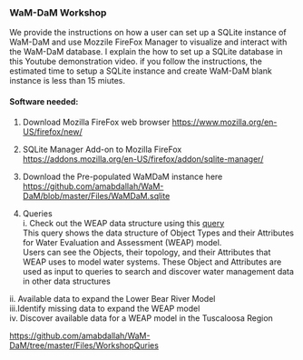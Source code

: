 ### WaM-DaM Workshop 

We provide the instructions on how a user can set up a SQLite instance of WaM-DaM and use Mozzile FireFox Manager to visualize and interact with the WaM-DaM database. I explain the how to set up a SQLite database in this Youtube demonstration video. if you follow the instructions, the estimated time to setup a SQLite instance and create WaM-DaM blank instance is less than 15 miutes.

#### Software needed:
1. Download Mozilla FireFox web browser
https://www.mozilla.org/en-US/firefox/new/

2.	SQLite Manager Add-on to Mozilla FireFox
https://addons.mozilla.org/en-US/firefox/addon/sqlite-manager/

3. Download the Pre-populated WaMDaM instance here 
https://github.com/amabdallah/WaM-DaM/blob/master/Files/WaMDaM.sqlite

4. Queries     
i.  Check out the WEAP data structure using this [query](https://github.com/amabdallah/WaM-DaM/blob/master/Files/WorkshopQuries2/01CheckWEAPdataStructure.sql)      
This query shows the data structure of Object Types and their Attributes 
for Water Evaluation and Assessment (WEAP) model.    
Users can see the Objects, their topology, and their Attributes that WEAP uses 
to model water systems. These Object and Attributes are used as input to queries 
to search and discover water management data in other data structures   

ii. Available data to expand the Lower Bear River Model     
iii.Identify missing data to expand  the WEAP model     
iv. Discover available data for a WEAP model in the Tuscaloosa Region    

https://github.com/amabdallah/WaM-DaM/tree/master/Files/WorkshopQuries

